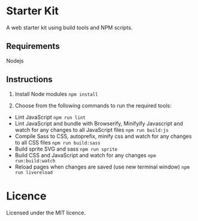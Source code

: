# Starter Kit

A web starter kit using build tools and NPM scripts.

## Requirements

Nodejs

## Instructions

1. Install Node modules `npm install`

2. Choose from the following commands to run the required tools:
* Lint JavaScript `npm run lint`
* Lint JavaScript and bundle with Browserify, Minifyify Javascript and watch for any changes to all JavaScript files `npm run build:js`
* Compile Sass to CSS, autoprefix, minify css and watch for any changes to all CSS files `npm run build:sass`
* Build sprite SVG and sass `npm run sprite`
* Build CSS and JavaScript and watch for any changes `npm run:build:watch`
* Reload pages when changes are saved (use new terminal window) `npm run livereload`

# Licence

Licensed under the MIT licence.